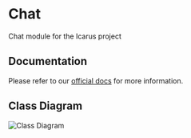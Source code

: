 # Chat
Chat module for the Icarus project

## Documentation
Please refer to our [official docs](https://altv-icarus.github.io/docs/index.html) for more information.

## Class Diagram
![Class Diagram](https://altv-icarus.github.io/docs/images/chat-module.png)
